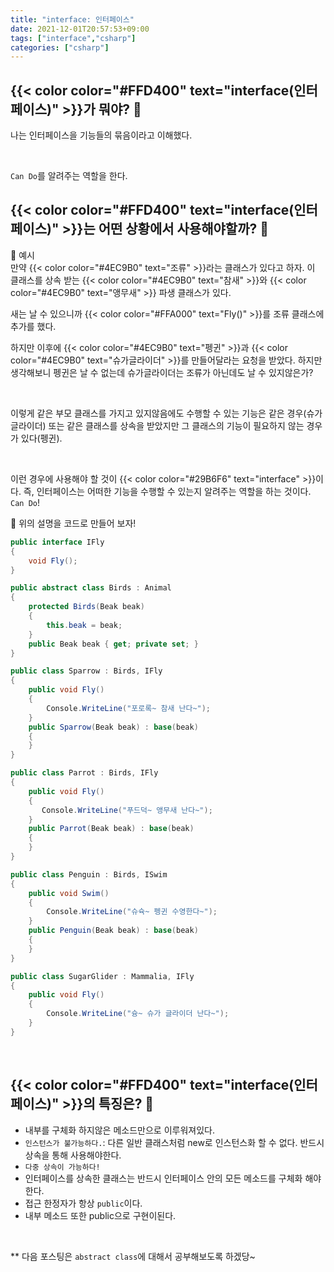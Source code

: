 ```yaml
---
title: "interface: 인터페이스"
date: 2021-12-01T20:57:53+09:00
tags: ["interface","csharp"]
categories: ["csharp"]
---
```


## {{< color color="#FFD400" text="interface(인터페이스)" >}}가 뭐야? 🧐

나는 인터페이스을 기능들의 묶음이라고 이해했다.

<br>

`Can Do`를 알려주는 역할을 한다.

## {{< color color="#FFD400" text="interface(인터페이스)" >}}는 어떤 상황에서 사용해야할까? 🧐

💚 예시
<br>
만약 {{< color color="#4EC9B0" text="조류" >}}라는 클래스가 있다고 하자.
이 클래스를 상속 받는 {{< color color="#4EC9B0" text="참새" >}}와 {{< color color="#4EC9B0" text="앵무새" >}} 파생 클래스가 있다. 
<br>

새는 날 수 있으니까 {{< color color="#FFA000" text="Fly()" >}}를 조류 클래스에 추가를 했다.
<br>

하지만 이후에 {{< color color="#4EC9B0" text="펭귄" >}}과 {{< color color="#4EC9B0" text="슈가글라이더" >}}를 만들어달라는 요청을 받았다. 하지만 생각해보니 펭귄은 날 수 없는데 슈가글라이더는 조류가 아닌데도 날 수 있지않은가?

<br>

이렇게 같은 부모 클래스를 가지고 있지않음에도 수행할 수 있는 기능은 같은 경우(슈가글라이더) 또는 같은 클래스를 상속을 받았지만 그 클래스의 기능이 필요하지 않는 경우가 있다(펭귄).

<br>

이런 경우에 사용해야 할 것이 {{< color color="#29B6F6" text="interface" >}}이다. 즉, 인터페이스는 어떠한 기능을 수행할 수 있는지 알려주는 역할을 하는 것이다. `Can Do`!


🍑 위의 설명을 코드로 만들어 보자!
```csharp
public interface IFly
{
    void Fly();
}

public abstract class Birds : Animal
{
    protected Birds(Beak beak)
    {
        this.beak = beak;
    }
    public Beak beak { get; private set; }
}

public class Sparrow : Birds, IFly
{
    public void Fly()
    {
        Console.WriteLine("포로록~ 참새 난다~");
    }
    public Sparrow(Beak beak) : base(beak)
    {
    }
}

public class Parrot : Birds, IFly
{
    public void Fly()
    {
       Console.WriteLine("푸드덕~ 앵무새 난다~");
    }
    public Parrot(Beak beak) : base(beak)
    {
    }
}

public class Penguin : Birds, ISwim
{
    public void Swim()
    {
        Console.WriteLine("슈슉~ 펭귄 수영한다~");
    }
    public Penguin(Beak beak) : base(beak)
    {
    }
}

public class SugarGlider : Mammalia, IFly
{
    public void Fly()
    {
        Console.WriteLine("슝~ 슈가 글라이더 난다~");
    }
}
```
<br>

## {{< color color="#FFD400" text="interface(인터페이스)" >}}의 특징은? 🧐
- 내부를 구체화 하지않은 메소드만으로 이루워져있다.
- `인스턴스가 불가능하다.`: 다른 일반 클래스처럼 new로 인스턴스화 할 수 없다. 반드시 상속을 통해 사용해야한다.
- `다중 상속이 가능하다!`
- 인터페이스를 상속한 클래스는 반드시 인터페이스 안의 모든 메소드를 구체화 해야한다.
- 접근 한정자가 항상 `public`이다.
- 내부 메소드 또한 public으로 구현이된다.

<br>

** 다음 포스팅은 `abstract class`에 대해서 공부해보도록 하겠당~

